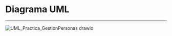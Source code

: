 # Diagrama UML

---
![UML_Practica_GestionPersonas  drawio](https://github.com/user-attachments/assets/ded45b62-1bb4-419c-84d0-c846826a9c80)
